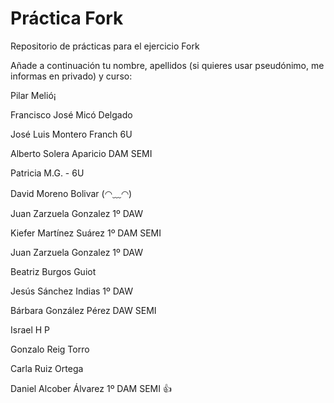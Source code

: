
# Práctica Fork


Repositorio de prácticas para el ejercicio Fork

Añade a continuación tu nombre, apellidos (si quieres usar pseudónimo, me informas en privado) y curso:

Pilar Melió¡

Francisco José Micó Delgado

José Luis Montero Franch 6U

Alberto Solera Aparicio DAM SEMI

Patricia M.G. - 6U

David Moreno Bolivar (◠﹏◠)

Juan Zarzuela Gonzalez 1º DAW

Kiefer Martínez Suárez 1º DAM SEMI

Juan Zarzuela Gonzalez  1º DAW


Beatriz Burgos Guiot

Jesús Sánchez Indias 1º DAW


Bárbara González Pérez DAW SEMI



Israel H P

Gonzalo Reig Torro



Carla Ruiz Ortega

Daniel Alcober Álvarez 1º DAM SEMI :+1:
